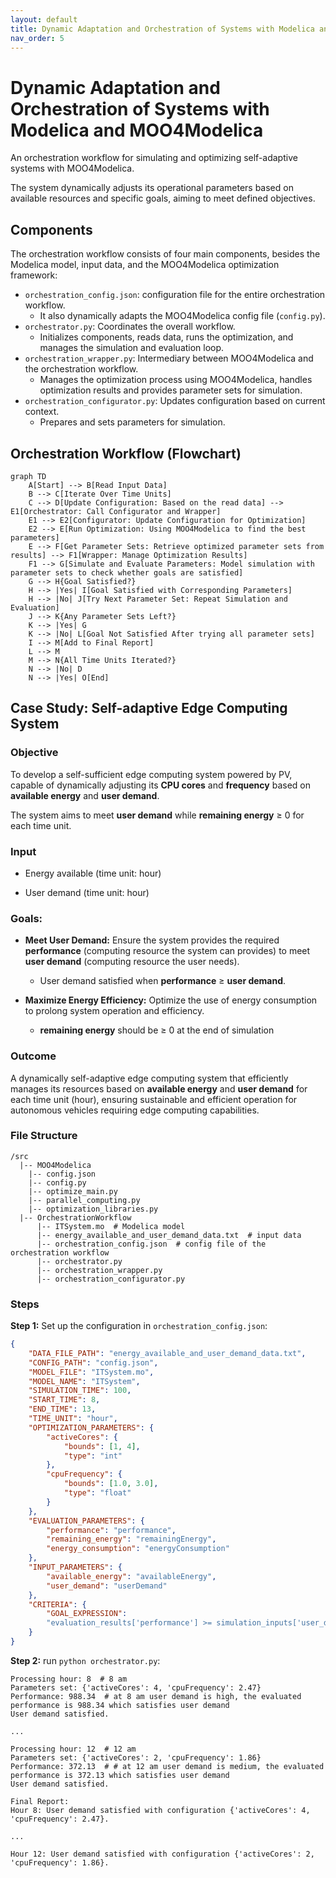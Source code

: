 ```yaml
---
layout: default
title: Dynamic Adaptation and Orchestration of Systems with Modelica and MOO4Modelica
nav_order: 5
---
```


# Dynamic Adaptation and Orchestration of Systems with Modelica and MOO4Modelica

An orchestration workflow for simulating and optimizing self-adaptive systems with MOO4Modelica.  

The system dynamically adjusts its operational parameters based on available resources and specific goals, aiming to meet defined objectives.

## Components

The orchestration workflow consists of four main components, besides the Modelica model, input data, and the MOO4Modelica optimization framework:

* `orchestration_config.json`: configuration file for the entire orchestration workflow.
  * It also dynamically adapts the MOO4Modelica config file (`config.py`).
* `orchestrator.py`: Coordinates the overall workflow.
  * Initializes components, reads data, runs the optimization, and manages the simulation and evaluation loop.
* `orchestration_wrapper.py`:  Intermediary between MOO4Modelica and the orchestration workflow. 
  * Manages the optimization process using MOO4Modelica, handles optimization results and provides parameter sets for simulation.
* `orchestration_configurator.py`: Updates configuration based on current context.
  * Prepares and sets parameters for simulation.

## Orchestration Workflow (Flowchart)

```mermaid
graph TD
    A[Start] --> B[Read Input Data]
    B --> C[Iterate Over Time Units]
    C --> D[Update Configuration: Based on the read data] --> E1[Orchestrator: Call Configurator and Wrapper]
    E1 --> E2[Configurator: Update Configuration for Optimization]
    E2 --> E[Run Optimization: Using MOO4Modelica to find the best parameters]
    E --> F[Get Parameter Sets: Retrieve optimized parameter sets from results] --> F1[Wrapper: Manage Optimization Results]
    F1 --> G[Simulate and Evaluate Parameters: Model simulation with parameter sets to check whether goals are satisfied]
    G --> H{Goal Satisfied?}
    H --> |Yes| I[Goal Satisfied with Corresponding Parameters]
    H --> |No| J[Try Next Parameter Set: Repeat Simulation and Evaluation]
    J --> K{Any Parameter Sets Left?}
    K --> |Yes| G
    K --> |No| L[Goal Not Satisfied After trying all parameter sets]
    I --> M[Add to Final Report]
    L --> M
    M --> N{All Time Units Iterated?}
    N --> |No| D
    N --> |Yes| O[End]
```
## Case Study: Self-adaptive Edge Computing System

### Objective

To develop a self-sufficient edge computing system powered by PV, capable of dynamically adjusting its **CPU cores** and **frequency** based on **available energy** and **user demand**. 

The system aims to meet **user demand** while **remaining energy** ≥ 0 for each time unit.

### Input

* Energy available (time unit: hour)

* User demand (time unit: hour)

### Goals:

  - **Meet User Demand:** Ensure the system provides the required **performance** (computing resource the system can provides) to meet **user demand** (computing resource the user needs). 
    - User demand satisfied when **performance** ≥ **user demand**.

  - **Maximize Energy Efficiency:** Optimize the use of energy consumption to prolong system operation and efficiency.
    - **remaining energy** should be ≥ 0 at the end of simulation

### Outcome 

A dynamically self-adaptive edge computing system that efficiently manages its resources based on **available energy** and **user demand** for each time unit (hour), ensuring sustainable and efficient operation for autonomous vehicles requiring edge computing capabilities.

### File Structure

```shell
/src
  |-- MOO4Modelica
  	|-- config.json
  	|-- config.py
  	|-- optimize_main.py
  	|-- parallel_computing.py
  	|-- optimization_libraries.py
  |-- OrchestrationWorkflow
      |-- ITSystem.mo  # Modelica model
      |-- energy_available_and_user_demand_data.txt  # input data
      |-- orchestration_config.json  # config file of the orchestration workflow
      |-- orchestrator.py
      |-- orchestration_wrapper.py
      |-- orchestration_configurator.py
```

### Steps

**Step 1:** Set up the configuration in `orchestration_config.json`:

```json
{
    "DATA_FILE_PATH": "energy_available_and_user_demand_data.txt",
    "CONFIG_PATH": "config.json",
    "MODEL_FILE": "ITSystem.mo",
    "MODEL_NAME": "ITSystem",
    "SIMULATION_TIME": 100,
    "START_TIME": 8,
    "END_TIME": 13,
    "TIME_UNIT": "hour",
    "OPTIMIZATION_PARAMETERS": {
        "activeCores": {
            "bounds": [1, 4],
            "type": "int"
        },
        "cpuFrequency": {
            "bounds": [1.0, 3.0],
            "type": "float"
        }
    },
    "EVALUATION_PARAMETERS": {
        "performance": "performance",
        "remaining_energy": "remainingEnergy",
        "energy_consumption": "energyConsumption"
    },
    "INPUT_PARAMETERS": {
        "available_energy": "availableEnergy",
        "user_demand": "userDemand"
    },
    "CRITERIA": {
        "GOAL_EXPRESSION": 
        "evaluation_results['performance'] >= simulation_inputs['user_demand']"
    }
}
```

**Step 2:** run `python orchestrator.py`:

```shell
Processing hour: 8  # 8 am
Parameters set: {'activeCores': 4, 'cpuFrequency': 2.47}
Performance: 988.34  # at 8 am user demand is high, the evaluated performance is 988.34 which satisfies user demand
User demand satisfied.

...

Processing hour: 12  # 12 am
Parameters set: {'activeCores': 2, 'cpuFrequency': 1.86}
Performance: 372.13  # # at 12 am user demand is medium, the evaluated performance is 372.13 which satisfies user demand
User demand satisfied.

Final Report:
Hour 8: User demand satisfied with configuration {'activeCores': 4, 'cpuFrequency': 2.47}.

...

Hour 12: User demand satisfied with configuration {'activeCores': 2, 'cpuFrequency': 1.86}.
```